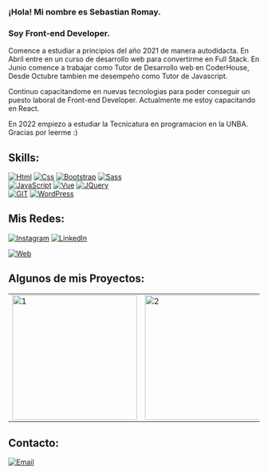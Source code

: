 ### ¡Hola! Mi nombre es Sebastian Romay.
### Soy Front-end Developer.

Comence a estudiar a principios del año 2021 de manera autodidacta. En Abril entre en un curso de desarrollo web para convertirme en Full Stack. 
En Junio comence a trabajar como Tutor de Desarrollo web en CoderHouse, Desde Octubre tambien me desempeño como Tutor de Javascript.

Continuo capacitandome en nuevas tecnologias para poder conseguir un puesto laboral de Front-end Developer.
Actualmente me estoy capacitando en React. 

En 2022 empiezo a estudiar la Tecnicatura en programacion en la UNBA.
Gracias por leerme :)

## Skills:

[![Html](https://img.shields.io/badge/html-FA7343?style=for-the-badge&logo=HTML5&logoColor=white&labelColor=101010)]()
[![Css](https://img.shields.io/badge/CSS-1572B6?style=for-the-badge&logo=CSS3&logoColor=white&labelColor=101010)]()
[![Bootstrap](https://img.shields.io/badge/Bootstrap-7952B3?style=for-the-badge&logo=Bootstrap&logoColor=white&labelColor=101010)]()
[![Sass](https://img.shields.io/badge/Sass-CC6699?style=for-the-badge&logo=Sass&logoColor=white&labelColor=101010)]()
</br>
[![JavaScript](https://img.shields.io/badge/JavaScript-F7DF1E?style=for-the-badge&logo=javascript&logoColor=white&labelColor=101010)]()
[![Vue](https://img.shields.io/badge/React.js-2c8da9?style=for-the-badge&logo=REACT&logoColor=white&labelColor=101010)]()
[![JQuery](https://img.shields.io/badge/JQuery-0769AD?style=for-the-badge&logo=JQuery&logoColor=white&labelColor=101010)]()
</br>
[![GIT](https://img.shields.io/badge/Git-F05032?style=for-the-badge&logo=Git&logoColor=white&labelColor=101010)]()
[![WordPress](https://img.shields.io/badge/WordPress-21759B?style=for-the-badge&logo=WordPress&logoColor=white&labelColor=101010)]() 

## Mis Redes:

[![Instagram](https://img.shields.io/badge/Instagram-@sebastian_agustin-E4405F?style=for-the-badge&logo=instagram&logoColor=white&labelColor=101010)](https://instagram.com/sebastian_agustin)
[![LinkedIn](https://img.shields.io/badge/LinkedIn-Sebastian_Romay-0077B5?style=for-the-badge&logo=linkedin&logoColor=white&labelColor=101010)](https://www.linkedin.com/in/sebastianromay)

[![Web](https://img.shields.io/badge/Mi_Sitio_Web-14a1f0?style=for-the-badge&logo=&logoColor=white&labelColor=101010)](https://rombay.000webhostapp.com/romayweb/)


## Algunos de mis Proyectos:

<table>
  <tr>
    <td>
	<a href="https://rombay.000webhostapp.com/romayweb/"><img src="https://i.ibb.co/s35X21X/1.jpg" alt="1" style='width: 250px'></a>
	</td>
    <td>
	<a href="https://proyecto-integrador-js.vercel.app/"><img src="https://i.ibb.co/0DHDFvJ/2.png" alt="2" style='width: 250px'></a> 
	</td>
    <td>
	<a href="https://proyecto-integrador-nucba.vercel.app/"><img src="https://i.ibb.co/rsZFNTs/3.png" alt="3" style='width: 250px'></a>
	</td>
  </tr>
  <tr>
  
  </tr>
</table>


## Contacto:

[![Email](https://img.shields.io/badge/sebastian.romay1997@gmail.com-mi_email_personal_-D14836?style=for-the-badge&logo=gmail&logoColor=white&labelColor=101010)](mailto:sebastian.romay1997@gmail.com)
